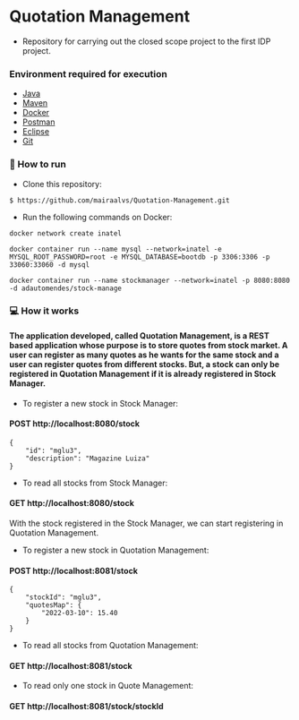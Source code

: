 # Quotation Management

- Repository for carrying out the closed scope project to the first IDP project.

### Environment required for execution

- [Java](https://www.java.com/pt-BR/)
- [Maven](https://maven.apache.org/download.cgi)
- [Docker](https://docs.docker.com/get-docker/)
- [Postman](https://www.postman.com/downloads/)
- [Eclipse](https://www.eclipse.org/downloads/)
- [Git](https://git-scm.com)

### 🚀 How to run

- Clone this repository:
```
$ https://github.com/mairaalvs/Quotation-Management.git
```

- Run the following commands on Docker:
```
docker network create inatel
```

```
docker container run --name mysql --network=inatel -e MYSQL_ROOT_PASSWORD=root -e MYSQL_DATABASE=bootdb -p 3306:3306 -p 33060:33060 -d mysql
```

```
docker container run --name stockmanager --network=inatel -p 8080:8080 -d adautomendes/stock-manage
```

### 💻 How it works

#### The application developed, called Quotation Management, is a REST based application whose purpose is to store quotes from stock market. A user can register as many quotes as he wants for the same stock and a user can register quotes from different stocks. But, a stock can only be registered in Quotation Management if it is already registered in Stock Manager.

- To register a new stock in Stock Manager:
#### POST http://localhost:8080/stock
```
{
    "id": "mglu3", 
    "description": "Magazine Luiza" 
}
```

- To read all stocks from Stock Manager:
#### GET http://localhost:8080/stock

With the stock registered in the Stock Manager, we can start registering in Quotation Management.


- To register a new stock in Quotation Management:
#### POST http://localhost:8081/stock
```	
{
	"stockId": "mglu3",
	"quotesMap": {
		"2022-03-10": 15.40
	}
}
```

- To read all stocks from Quotation Management:
#### GET http://localhost:8081/stock
	
- To read only one stock in Quote Management:	
#### GET http://localhost:8081/stock/stockId
	
	